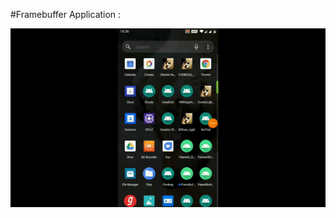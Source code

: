 #Framebuffer Application :


![Alt Text](https://github.com/pournimap/AndroidExamples/blob/main/PureJava/FrameBuffer/FrameBufferOutPut.gif)
